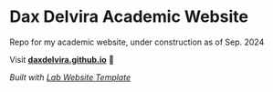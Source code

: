 
# Dax Delvira Academic Website

Repo for my academic website, under construction as of Sep. 2024

Visit **[daxdelvira.github.io](https://daxdelvira.github.io)** 🚀

_Built with [Lab Website Template](https://greene-lab.gitbook.io/lab-website-template-docs)_
